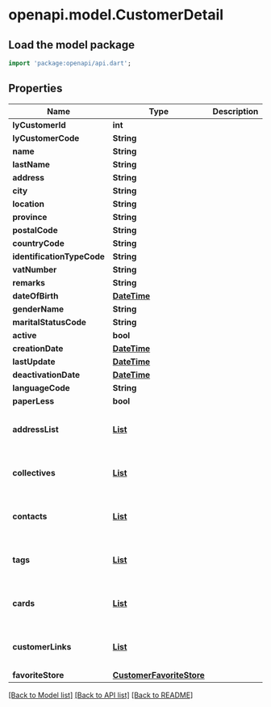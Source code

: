 # openapi.model.CustomerDetail

## Load the model package
```dart
import 'package:openapi/api.dart';
```

## Properties
Name | Type | Description | Notes
------------ | ------------- | ------------- | -------------
**lyCustomerId** | **int** |  | [optional] 
**lyCustomerCode** | **String** |  | [optional] 
**name** | **String** |  | 
**lastName** | **String** |  | 
**address** | **String** |  | [optional] 
**city** | **String** |  | [optional] 
**location** | **String** |  | [optional] 
**province** | **String** |  | [optional] 
**postalCode** | **String** |  | [optional] 
**countryCode** | **String** |  | [optional] 
**identificationTypeCode** | **String** |  | [optional] 
**vatNumber** | **String** |  | [optional] 
**remarks** | **String** |  | [optional] 
**dateOfBirth** | [**DateTime**](DateTime.md) |  | [optional] 
**genderName** | **String** |  | [optional] 
**maritalStatusCode** | **String** |  | [optional] 
**active** | **bool** |  | 
**creationDate** | [**DateTime**](DateTime.md) |  | [optional] 
**lastUpdate** | [**DateTime**](DateTime.md) |  | [optional] 
**deactivationDate** | [**DateTime**](DateTime.md) |  | [optional] 
**languageCode** | **String** |  | [optional] 
**paperLess** | **bool** |  | 
**addressList** | [**List<CustomerAddress>**](CustomerAddress.md) |  | [optional] [default to const []]
**collectives** | [**List<CustomerCollective>**](CustomerCollective.md) |  | [optional] [default to const []]
**contacts** | [**List<CustomerContact>**](CustomerContact.md) |  | [optional] [default to const []]
**tags** | [**List<CustomerTag>**](CustomerTag.md) |  | [optional] [default to const []]
**cards** | [**List<CustomerCardDetail>**](CustomerCardDetail.md) |  | [optional] [default to const []]
**customerLinks** | [**List<CustomerLink>**](CustomerLink.md) |  | [optional] [default to const []]
**favoriteStore** | [**CustomerFavoriteStore**](CustomerFavoriteStore.md) |  | [optional] 

[[Back to Model list]](../README.md#documentation-for-models) [[Back to API list]](../README.md#documentation-for-api-endpoints) [[Back to README]](../README.md)


